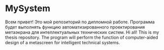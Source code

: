 # MySystem
Всем привет! Это мой репозиторий по дипломной работе. Программа будет выполнять функцию автоматизированного проектирования метаэкрана для интеллектуальных технических систем.
Hi all! This is my thesis repository. The program will perform the function of computer-aided design of a metascreen for intelligent technical systems.
